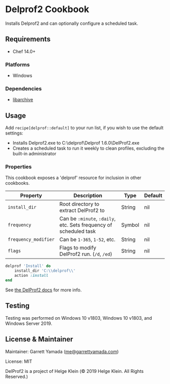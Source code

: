 # Delprof2 Cookbook

Installs Delprof2 and can optionally configure a scheduled task.

## Requirements

- Chef 14.0+

### Platforms

- Windows

### Dependencies

- [libarchive](https://supermarket.chef.io/cookbooks/libarchive)

## Usage

Add `recipe[delprof::default]` to your run list, if you wish to use the default settings:

- Installs Delprof2.exe to C:\delprof\Delprof 1.6.0\DelProf2.exe
- Creates a scheduled task to run it weekly to clean profiles, excluding the built-in administrator

### Properties

This cookbook exposes a 'delprof' resource for inclusion in other cookbooks. 

Property                                            | Description                                                                               | Type    | Default
---------------------------------------------------- | ----------------------------------------------------------------------------------------- | ------- | ---------------------------------------------------------------------------------
`install_dir`                                        | Root directory to extract DelProf2 to                                  | String | nil
`frequency`                                        | Can be `:minute`, `:daily`, etc. Sets frequency of scheduled task                                 | Symbol | nil
`frequency_modifier`                                        | Can be `1-365`, `1-52`, etc.                                  | String | nil
`flags`                                        | Flags to modify DelProf2 run. (`/d`, `/ed`)                                  | String | nil

```ruby
delprof 'Install' do
    install_dir 'C:\\delprof\\'
    action :install
end
```


See [the DelProf2 docs](https://helgeklein.com/free-tools/delprof2-user-profile-deletion-tool/) for more info.

## Testing

Testing was performed on Windows 10 v1803, Windows 10 v1803, and Windows Server 2019.

## License & Maintainer

Maintainer: Garrett Yamada (me@garrettyamada.com)

License: MIT

DelProf2 is a project of Helge Klein (© 2019 Helge Klein. All Rights Reserved.)
